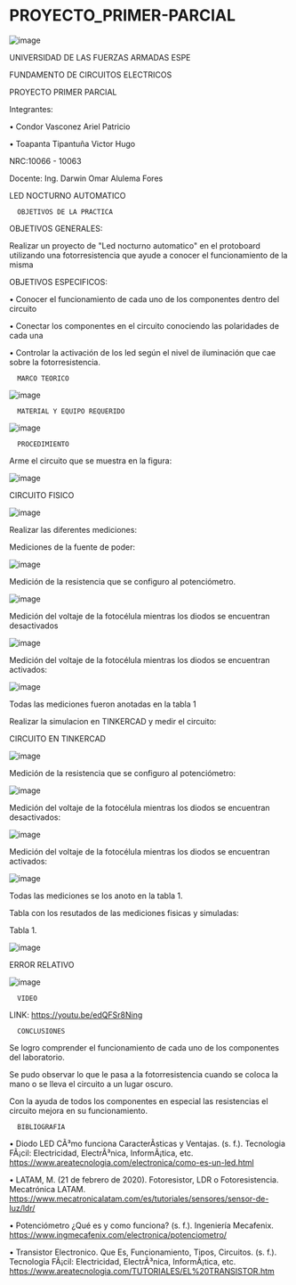# PROYECTO_PRIMER-PARCIAL

![image](https://user-images.githubusercontent.com/117923992/204061480-0e048155-59f0-4d7a-8847-2a4e1c3cb802.png)

UNIVERSIDAD DE LAS FUERZAS ARMADAS ESPE

 FUNDAMENTO DE CIRCUITOS ELECTRICOS

 PROYECTO PRIMER PARCIAL

 Integrantes:
 
 • Condor Vasconez Ariel Patricio

 • Toapanta Tipantuña Victor Hugo 

 NRC:10066 - 10063

 Docente: Ing. Darwin Omar Alulema Fores

LED NOCTURNO AUTOMATICO

      OBJETIVOS DE LA PRACTICA
   
OBJETIVOS GENERALES:

Realizar un proyecto de "Led nocturno automatico" en el protoboard utilizando una fotorresistencia que ayude a conocer el funcionamiento de la misma  

OBJETIVOS ESPECIFICOS:

•  Conocer el funcionamiento de cada uno de los componentes dentro del circuito 

•  Conectar los componentes en el circuito conociendo las polaridades de cada una 

•  Controlar la activación de los led según el nivel de iluminación que cae sobre la fotorresistencia.

      MARCO TEORICO

![image](https://user-images.githubusercontent.com/117923992/204107383-a23a9e05-658c-4563-82b7-3bc4d743cff0.png)

      MATERIAL Y EQUIPO REQUERIDO
      
![image](https://user-images.githubusercontent.com/117923992/204107055-1abda92a-c7b2-44cd-a30a-283d2d3c1f33.png)


      PROCEDIMIENTO
Arme el circuito que se muestra en la figura:

![image](https://user-images.githubusercontent.com/117923992/204065397-1fff1950-6b33-42c5-abe3-b94f6f5ad632.png)

CIRCUITO FISICO

![image](https://user-images.githubusercontent.com/117923992/204065652-3ca071f9-cc00-46f0-9504-0c92e5546df2.png)

Realizar las diferentes mediciones:

Mediciones de la fuente de poder:

![image](https://user-images.githubusercontent.com/117923992/204065764-df0c7db7-cf67-4e4e-8a41-23dbbf10086f.png)

Medición de la resistencia que se configuro al potenciómetro.

![image](https://user-images.githubusercontent.com/117923992/204065720-37157569-8b51-4006-aaa9-288ba26483d9.png)

Medición del voltaje de la fotocélula mientras los diodos se encuentran desactivados

![image](https://user-images.githubusercontent.com/117923992/204065732-89186857-ca2b-47ee-91ba-ce14b8b635fc.png)

Medición del voltaje de la fotocélula mientras los diodos se encuentran activados:

![image](https://user-images.githubusercontent.com/117923992/204065790-536c3b75-cb44-4a44-a4d3-2592168ef5ea.png)

Todas las mediciones fueron anotadas en la tabla 1

Realizar la simulacion en TINKERCAD y medir el circuito:

CIRCUITO EN TINKERCAD

![image](https://user-images.githubusercontent.com/117923992/204065855-fe41e0f6-2ea5-4775-896a-76f42931c704.png)

Medición de la resistencia que se configuro al potenciómetro:

![image](https://user-images.githubusercontent.com/117923992/204065872-e00afe7e-3864-47c3-85e1-070946d339ad.png)

Medición del voltaje de la fotocélula mientras los diodos se encuentran desactivados:

![image](https://user-images.githubusercontent.com/117923992/204065881-b4bc2038-4c73-4bc3-9460-06f2bf61c3c4.png)

Medición del voltaje de la fotocélula mientras los diodos se encuentran activados:

![image](https://user-images.githubusercontent.com/117923992/204065893-c76b7e43-b42e-4734-b57b-5b47e2521ec0.png)
 
Todas las mediciones se los anoto en la tabla 1.

Tabla con los resutados de las mediciones fisicas y simuladas: 

Tabla 1.

![image](https://user-images.githubusercontent.com/117923992/204065945-eaadb749-e88f-46b3-9490-c8835ba61f7f.png)

ERROR RELATIVO 

![image](https://user-images.githubusercontent.com/117923992/204412438-14e6e414-e339-4799-ae5f-a6683d9bdb1b.png)



      VIDEO 

LINK: https://youtu.be/edQFSr8Ning

      CONCLUSIONES 

Se logro comprender el funcionamiento de cada uno de los componentes del laboratorio. 

Se pudo observar lo que le pasa a la fotorresistencia cuando se coloca la mano o se lleva el circuito a un lugar oscuro.

Con la ayuda de todos los componentes en especial las resistencias el circuito mejora en su funcionamiento.
 

      BIBLIOGRAFIA
      
•  Diodo LED CÃ³mo funciona CaracterÃ­sticas y Ventajas. (s. f.). Tecnologia FÃ¡cil: Electricidad, ElectrÃ³nica, InformÃ¡tica, etc. https://www.areatecnologia.com/electronica/como-es-un-led.html

•  LATAM, M. (21 de febrero de 2020). Fotoresistor, LDR o Fotoresistencia. Mecatrónica LATAM. https://www.mecatronicalatam.com/es/tutoriales/sensores/sensor-de-luz/ldr/

•  Potenciómetro ¿Qué es y como funciona? (s. f.). Ingeniería Mecafenix. https://www.ingmecafenix.com/electronica/potenciometro/

•  Transistor Electronico. Que Es, Funcionamiento, Tipos, Circuitos. (s. f.). Tecnologia FÃ¡cil: Electricidad, ElectrÃ³nica, InformÃ¡tica, etc. https://www.areatecnologia.com/TUTORIALES/EL%20TRANSISTOR.htm
